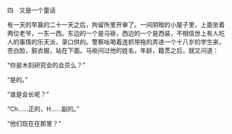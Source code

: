 四　又是一个童话

  

有一天的早晨的二十一天之后，拘留所里开审了。一间阴暗的小屋子里，上面坐着两位老爷，一东一西。东边的一个是马褂，西边的一个是西装，不相信世上有人吃人的事情的乐天派，录口供的。警察吆喝着连抓带拖的弄进一个十八岁的学生来，苍白脸，脏衣服，站在下面。马褂问过他的姓名，年龄，籍贯之后，就又问道：

“你是木刻研究会的会员么？”

“是的。”

“谁是会长呢？”

“Ch……正的，H……副的。”

“他们现在在那里？”